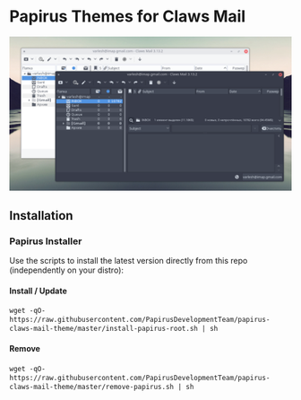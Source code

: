 # Papirus Themes for Claws Mail
<p align="center">
  <img src="https://raw.githubusercontent.com/PapirusDevelopmentTeam/papirus-claws-mail-theme/master/preview.png" alt="Preview Papirus Themes Claws Mail"/>
</p>

## Installation

### Papirus Installer

Use the scripts to install the latest version directly from this repo (independently on your distro):

#### Install / Update

```
wget -qO- https://raw.githubusercontent.com/PapirusDevelopmentTeam/papirus-claws-mail-theme/master/install-papirus-root.sh | sh
```

#### Remove

```
wget -qO- https://raw.githubusercontent.com/PapirusDevelopmentTeam/papirus-claws-mail-theme/master/remove-papirus.sh | sh
```
